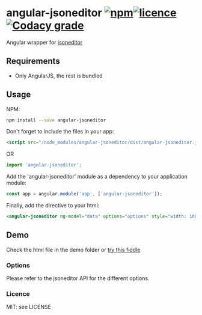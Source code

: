 # angular-jsoneditor [![npm](https://img.shields.io/npm/v/angular-jsoneditor.svg?style=flat-square)](https://github.com/isonet/angular-jsoneditor)[![licence](https://img.shields.io/npm/l/angular-jsoneditor.svg?style=flat-square)](https://img.shields.io/npm/l/angular-jsoneditor.svg)[![Codacy grade](https://img.shields.io/codacy/grade/5483756bdff94ba6bc1bf530b24a3221.svg?style=flat-square)](https://github.com/isonet/angular-jsoneditor)

Angular wrapper for [jsoneditor](https://github.com/josdejong/jsoneditor)

## Requirements

- Only AngularJS, the rest is bundled


## Usage

NPM:

```sh
npm install --save angular-jsoneditor
```


Don't forget to include the files in your app:

```html
<script src="/node_modules/angular-jsoneditor/dist/angular-jsoneditor.js"></script>
```

OR

```javascript
import 'angular-jsoneditor';
```

Add the 'angular-jsoneditor' module as a dependency to your application module:

```javascript
const app = angular.module('app', ['angular-jsoneditor']);
```

Finally, add the directive to your html:

```html
<angular-jsoneditor ng-model="data" options="options" style="width: 100%; height: 400px;"></angular-jsoneditor>
```

## Demo

Check the html file in the demo folder or [try this fiddle](https://jsfiddle.net/kdhky4v9/2/)



### Options

Please refer to the jsoneditor API for the different options.

### Licence

MIT: see LICENSE
